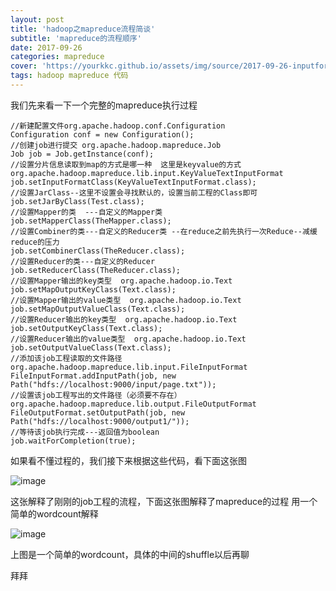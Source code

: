 ```yaml
---
layout: post
title: 'hadoop之mapreduce流程简谈'
subtitle: 'mapreduce的流程顺序'
date: 2017-09-26
categories: mapreduce
cover: 'https://yourkkc.github.io/assets/img/source/2017-09-26-inputformat_banner.jpg'
tags: hadoop mapreduce 代码
---
```



我们先来看一下一个完整的mapreduce执行过程


```
//新建配置文件org.apache.hadoop.conf.Configuration
Configuration conf = new Configuration();
//创建job进行提交 org.apache.hadoop.mapreduce.Job
Job job = Job.getInstance(conf);
//设置分片信息读取到map的方式是哪一种  这里是keyvalue的方式   org.apache.hadoop.mapreduce.lib.input.KeyValueTextInputFormat
job.setInputFormatClass(KeyValueTextInputFormat.class);
//设置JarClass--这里不设置会寻找默认的，设置当前工程的Class即可
job.setJarByClass(Test.class);
//设置Mapper的类  ---自定义的Mapper类
job.setMapperClass(TheMapper.class);
//设置Combiner的类---自定义的Reducer类 --在reduce之前先执行一次Reduce--减缓reduce的压力
job.setCombinerClass(TheReducer.class);
//设置Reducer的类---自定义的Reducer
job.setReducerClass(TheReducer.class);
//设置Mapper输出的key类型  org.apache.hadoop.io.Text
job.setMapOutputKeyClass(Text.class);
//设置Mapper输出的value类型  org.apache.hadoop.io.Text
job.setMapOutputValueClass(Text.class);
//设置Reducer输出的key类型  org.apache.hadoop.io.Text
job.setOutputKeyClass(Text.class);
//设置Reducer输出的value类型  org.apache.hadoop.io.Text
job.setOutputValueClass(Text.class);
//添加该job工程读取的文件路径	org.apache.hadoop.mapreduce.lib.input.FileInputFormat
FileInputFormat.addInputPath(job, new Path("hdfs://localhost:9000/input/page.txt"));
//设置该job工程写出的文件路径（必须要不存在）org.apache.hadoop.mapreduce.lib.output.FileOutputFormat
FileOutputFormat.setOutputPath(job, new Path("hdfs://localhost:9000/output1/"));
//等待该job执行完成---返回值为boolean
job.waitForCompletion(true);
```

如果看不懂过程的，我们接下来根据这些代码，看下面这张图

![image](https://yourkkc.github.io/assets/img/source/2017-09-27-mapreduce.png)

这张解释了刚刚的job工程的流程，下面这张图解释了mapreduce的过程
用一个简单的wordcount解释

![image](https://yourkkc.github.io/assets/img/source/2017-09-27-mapreduce2.png)

上图是一个简单的wordcount，具体的中间的shuffle以后再聊

拜拜